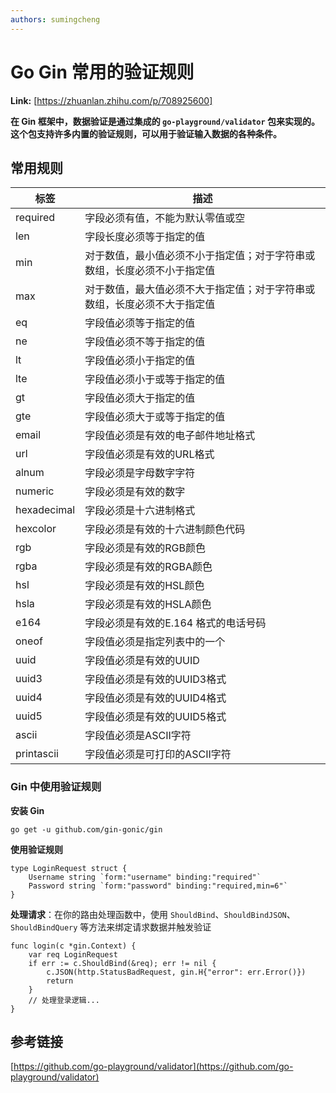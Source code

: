 ```yaml
---
authors: sumingcheng
---
```

# Go Gin 常用的验证规则



 **Link:** [https://zhuanlan.zhihu.com/p/708925600]



**在 Gin 框架中，数据验证是通过集成的 `go-playground/validator` 包来实现的。这个包支持许多内置的验证规则，可以用于验证输入数据的各种条件。**

## 常用规则  

| 标签 | 描述 |
| --- | --- |
| required | 字段必须有值，不能为默认零值或空 |
| len | 字段长度必须等于指定的值 |
| min | 对于数值，最小值必须不小于指定值；对于字符串或数组，长度必须不小于指定值 |
| max | 对于数值，最大值必须不大于指定值；对于字符串或数组，长度必须不大于指定值 |
| eq | 字段值必须等于指定的值 |
| ne | 字段值必须不等于指定的值 |
| lt | 字段值必须小于指定的值 |
| lte | 字段值必须小于或等于指定的值 |
| gt | 字段值必须大于指定的值 |
| gte | 字段值必须大于或等于指定的值 |
| email | 字段值必须是有效的电子邮件地址格式 |
| url | 字段值必须是有效的URL格式 |
| alnum | 字段必须是字母数字字符 |
| numeric | 字段必须是有效的数字 |
| hexadecimal | 字段必须是十六进制格式 |
| hexcolor | 字段必须是有效的十六进制颜色代码 |
| rgb | 字段必须是有效的RGB颜色 |
| rgba | 字段必须是有效的RGBA颜色 |
| hsl | 字段必须是有效的HSL颜色 |
| hsla | 字段必须是有效的HSLA颜色 |
| e164 | 字段必须是有效的E.164 格式的电话号码 |
| oneof | 字段值必须是指定列表中的一个 |
| uuid | 字段值必须是有效的UUID |
| uuid3 | 字段值必须是有效的UUID3格式 |
| uuid4 | 字段值必须是有效的UUID4格式 |
| uuid5 | 字段值必须是有效的UUID5格式 |
| ascii | 字段值必须是ASCII字符 |
| printascii | 字段值必须是可打印的ASCII字符 |

### Gin 中使用验证规则  

**安装 Gin**

```
go get -u github.com/gin-gonic/gin
```

**使用验证规则**

```
type LoginRequest struct {
    Username string `form:"username" binding:"required"`
    Password string `form:"password" binding:"required,min=6"`
}
```

**处理请求**：在你的路由处理函数中，使用 `ShouldBind`、`ShouldBindJSON`、`ShouldBindQuery` 等方法来绑定请求数据并触发验证

```
func login(c *gin.Context) {
    var req LoginRequest
    if err := c.ShouldBind(&req); err != nil {
        c.JSON(http.StatusBadRequest, gin.H{"error": err.Error()})
        return
    }
    // 处理登录逻辑...
}
```
## 参考链接  

[https://github.com/go-playground/validator](https://github.com/go-playground/validator)

